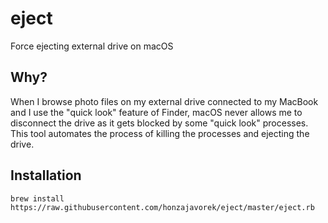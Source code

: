 # eject

Force ejecting external drive on macOS

## Why?

When I browse photo files on my external drive connected to my MacBook and I use the "quick look" feature of Finder, macOS never allows me to disconnect the drive as it gets blocked by some "quick look" processes. This tool automates the process of killing the processes and ejecting the drive.

## Installation

```
brew install https://raw.githubusercontent.com/honzajavorek/eject/master/eject.rb
```
